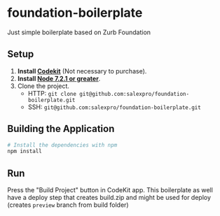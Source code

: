 # foundation-boilerplate

Just simple boilerplate based on Zurb Foundation

## Setup

1. **Install [Codekit](https://codekitapp.com/)** (Not necessary to purchase).
2. **Install [Node 7.2.1 or greater](https://nodejs.org)**.
3. Clone the project.
   - HTTP: `git clone git@github.com:salexpro/foundation-boilerplate.git`
   - SSH: `git@github.com:salexpro/foundation-boilerplate.git`

## Building the Application

```bash
# Install the dependencies with npm
npm install
```

## Run

Press the "Build Project" button in CodeKit app.
This boilerplate as well have a deploy step that creates build.zip and might be used for deploy (creates `preview` branch from build folder)
